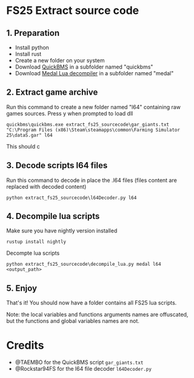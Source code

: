 # FS25 Extract source code

## 1. Preparation

- Install python
- Install rust
- Create a new folder on your system
- Download [QuickBMS](https://aluigi.altervista.org/quickbms.htm) in a subfolder named "quickbms"
- Download [Medal Lua decompiler](https://github.com/scfmod/medal) in a subfolder named "medal"


## 2. Extract game archive

Run this command to create a new folder named "l64" containing raw games sources. Press y when prompted to load dll
```
quickbms\quickbms.exe extract_fs25_sourcecode\gar_giants.txt "C:\Program Files (x86)\Steam\steamapps\common\Farming Simulator 25\dataS.gar" l64
```
This should c

## 3. Decode scripts l64 files

Run this command to decode in place the .l64 files (files content are replaced with decoded content)
```
python extract_fs25_sourcecode\l64Decoder.py l64
```

## 4. Decompile lua scripts

Make sure you have nightly version installed
```
rustup install nightly
```

Decompte lua scripts
```
python extract_fs25_sourcecode\decompile_lua.py medal l64 <output_path>
```

## 5. Enjoy
That's it! You should now have a folder contains all FS25 lua scripts.

Note: the local variables and functions arguments names are offuscated, but the functions and global variables names are not.



# Credits
- @TAEMBO for the QuickBMS script `gar_giants.txt`
- @Rockstar94FS for the l64 file decoder `l64Decoder.py`